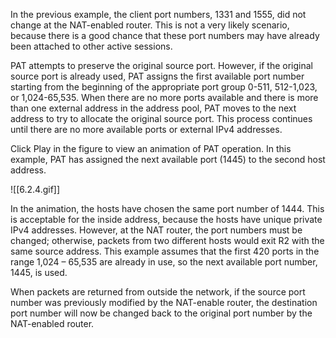 In the previous example, the client port numbers, 1331 and 1555, did not change at the NAT-enabled router. This is not a very likely scenario, because there is a good chance that these port numbers may have already been attached to other active sessions.

PAT attempts to preserve the original source port. However, if the original source port is already used, PAT assigns the first available port number starting from the beginning of the appropriate port group 0-511, 512-1,023, or 1,024-65,535. When there are no more ports available and there is more than one external address in the address pool, PAT moves to the next address to try to allocate the original source port. This process continues until there are no more available ports or external IPv4 addresses.

Click Play in the figure to view an animation of PAT operation. In this example, PAT has assigned the next available port (1445) to the second host address.

![[6.2.4.gif]]

In the animation, the hosts have chosen the same port number of 1444. This is acceptable for the inside address, because the hosts have unique private IPv4 addresses. However, at the NAT router, the port numbers must be changed; otherwise, packets from two different hosts would exit R2 with the same source address. This example assumes that the first 420 ports in the range 1,024 – 65,535 are already in use, so the next available port number, 1445, is used.

When packets are returned from outside the network, if the source port number was previously modified by the NAT-enable router, the destination port number will now be changed back to the original port number by the NAT-enabled router.
